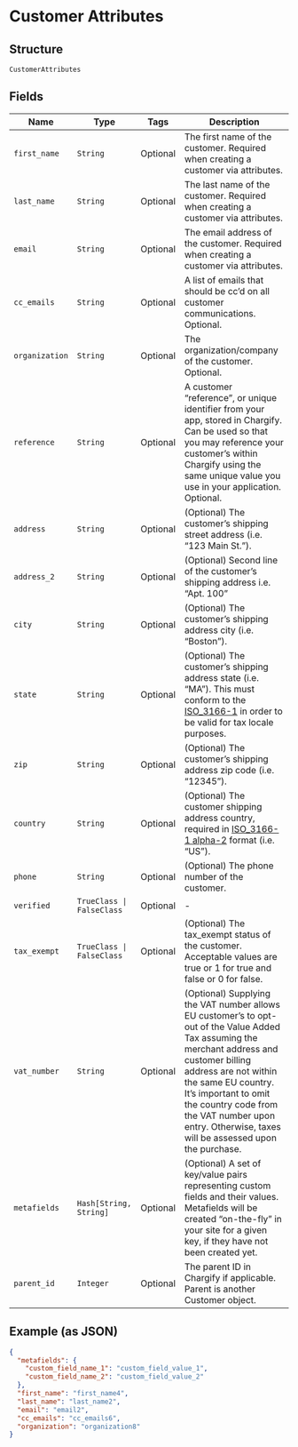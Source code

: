 
# Customer Attributes

## Structure

`CustomerAttributes`

## Fields

| Name | Type | Tags | Description |
|  --- | --- | --- | --- |
| `first_name` | `String` | Optional | The first name of the customer. Required when creating a customer via attributes. |
| `last_name` | `String` | Optional | The last name of the customer. Required when creating a customer via attributes. |
| `email` | `String` | Optional | The email address of the customer. Required when creating a customer via attributes. |
| `cc_emails` | `String` | Optional | A list of emails that should be cc’d on all customer communications. Optional. |
| `organization` | `String` | Optional | The organization/company of the customer. Optional. |
| `reference` | `String` | Optional | A customer “reference”, or unique identifier from your app, stored in Chargify. Can be used so that you may reference your customer’s within Chargify using the same unique value you use in your application. Optional. |
| `address` | `String` | Optional | (Optional) The customer’s shipping street address (i.e. “123 Main St.”). |
| `address_2` | `String` | Optional | (Optional) Second line of the customer’s shipping address i.e. “Apt. 100” |
| `city` | `String` | Optional | (Optional) The customer’s shipping address city (i.e. “Boston”). |
| `state` | `String` | Optional | (Optional) The customer’s shipping address state (i.e. “MA”). This must conform to the [ISO_3166-1](https://en.wikipedia.org/wiki/ISO_3166-1#Current_codes) in order to be valid for tax locale purposes. |
| `zip` | `String` | Optional | (Optional) The customer’s shipping address zip code (i.e. “12345”). |
| `country` | `String` | Optional | (Optional) The customer shipping address country, required in [ISO_3166-1 alpha-2](https://en.wikipedia.org/wiki/ISO_3166-1_alpha-2) format (i.e. “US”). |
| `phone` | `String` | Optional | (Optional) The phone number of the customer. |
| `verified` | `TrueClass \| FalseClass` | Optional | - |
| `tax_exempt` | `TrueClass \| FalseClass` | Optional | (Optional) The tax_exempt status of the customer. Acceptable values are true or 1 for true and false or 0 for false. |
| `vat_number` | `String` | Optional | (Optional) Supplying the VAT number allows EU customer’s to opt-out of the Value Added Tax assuming the merchant address and customer billing address are not within the same EU country. It’s important to omit the country code from the VAT number upon entry. Otherwise, taxes will be assessed upon the purchase. |
| `metafields` | `Hash[String, String]` | Optional | (Optional) A set of key/value pairs representing custom fields and their values. Metafields will be created “on-the-fly” in your site for a given key, if they have not been created yet. |
| `parent_id` | `Integer` | Optional | The parent ID in Chargify if applicable. Parent is another Customer object. |

## Example (as JSON)

```json
{
  "metafields": {
    "custom_field_name_1": "custom_field_value_1",
    "custom_field_name_2": "custom_field_value_2"
  },
  "first_name": "first_name4",
  "last_name": "last_name2",
  "email": "email2",
  "cc_emails": "cc_emails6",
  "organization": "organization8"
}
```

